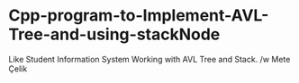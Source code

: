 # Cpp-program-to-Implement-AVL-Tree-and-using-stackNode
Like Student Information System Working with AVL Tree and Stack.  /w Mete Çelik
